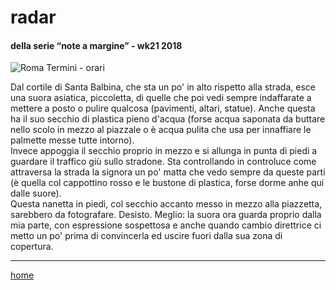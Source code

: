 # radar  

#### della serie “note a margine” - wk21 2018  
![](https://live.staticflickr.com/65535/49138556811_d384b12a77_z.jpg "Roma Termini - orari")   
  
Dal cortile di Santa Balbina, che sta un po' in alto rispetto alla strada, esce una suora asiatica, piccoletta, di quelle che poi vedi sempre indaffarate a mettere a posto o pulire qualcosa (pavimenti, altari, statue). Anche questa ha il suo secchio di plastica pieno d'acqua (forse acqua saponata da buttare nello scolo in mezzo al piazzale o è acqua pulita che usa per innaffiare le palmette messe tutte intorno).  
Invece appoggia il secchio proprio in mezzo e si allunga in punta di piedi a guardare il traffico giù sullo stradone. Sta controllando in controluce come attraversa la strada la signora un po' matta che vedo sempre da queste parti (è quella col cappottino rosso e le bustone di plastica, forse dorme anhe qui dalle suore).  
Questa nanetta in piedi, col secchio accanto messo in mezzo alla piazzetta, sarebbero da fotografare. Desisto. Meglio: la suora ora guarda proprio dalla mia parte, con espressione sospettosa e anche quando cambio direttrice ci metto un po' prima di convincerla ed uscire fuori dalla sua zona di copertura.  

---  
[home](/interarete.md)   
